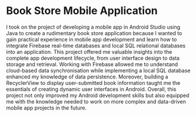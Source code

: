 # Book Store Mobile Application

I took on the project of developing a mobile app in Android Studio using Java to create a rudimentary book store application because I wanted to gain practical experience in mobile app development and learn how to integrate Firebase real-time databases and local SQL relational databases into an application. This project offered me valuable insights into the complete app development lifecycle, from user interface design to data storage and retrieval. Working with Firebase allowed me to understand cloud-based data synchronisation while implementing a local SQL database enhanced my knowledge of data persistence. Moreover, building a RecyclerView to display user-submitted book information taught me the essentials of creating dynamic user interfaces in Android. Overall, this project not only improved my Android development skills but also equipped me with the knowledge needed to work on more complex and data-driven mobile app projects in the future.
